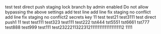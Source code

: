 test
test
direct push staging lock branch  by admin
enabled Do not allow bypassing the above settings
add test line
add line fix staging no conflict
add line fix staging no conflict2
secrets key 11
test
test21
test3111
test direct push1
11
test
test111
test323
test111
test222
tst444
tst5551
tst6661
tst777
test888
test999
test111
test23222113223121111111111111111112
1111